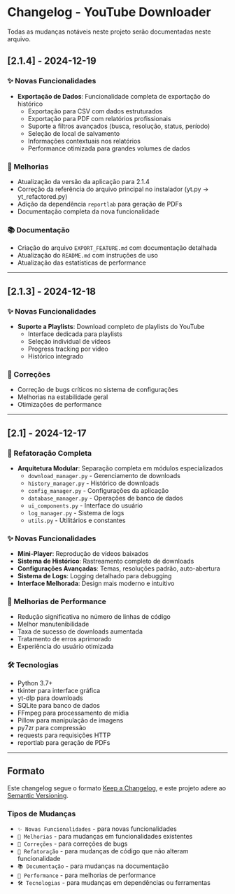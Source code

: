 # Changelog - YouTube Downloader

Todas as mudanças notáveis neste projeto serão documentadas neste arquivo.

## [2.1.4] - 2024-12-19

### ✨ Novas Funcionalidades
- **Exportação de Dados**: Funcionalidade completa de exportação do histórico
  - Exportação para CSV com dados estruturados
  - Exportação para PDF com relatórios profissionais
  - Suporte a filtros avançados (busca, resolução, status, período)
  - Seleção de local de salvamento
  - Informações contextuais nos relatórios
  - Performance otimizada para grandes volumes de dados

### 🔧 Melhorias
- Atualização da versão da aplicação para 2.1.4
- Correção da referência do arquivo principal no instalador (yt.py → yt_refactored.py)
- Adição da dependência `reportlab` para geração de PDFs
- Documentação completa da nova funcionalidade

### 📚 Documentação
- Criação do arquivo `EXPORT_FEATURE.md` com documentação detalhada
- Atualização do `README.md` com instruções de uso
- Atualização das estatísticas de performance

---

## [2.1.3] - 2024-12-18

### ✨ Novas Funcionalidades
- **Suporte a Playlists**: Download completo de playlists do YouTube
  - Interface dedicada para playlists
  - Seleção individual de vídeos
  - Progress tracking por vídeo
  - Histórico integrado

### 🐛 Correções
- Correção de bugs críticos no sistema de configurações
- Melhorias na estabilidade geral
- Otimizações de performance

---

## [2.1] - 2024-12-17

### 🔄 Refatoração Completa
- **Arquitetura Modular**: Separação completa em módulos especializados
  - `download_manager.py` - Gerenciamento de downloads
  - `history_manager.py` - Histórico de downloads
  - `config_manager.py` - Configurações da aplicação
  - `database_manager.py` - Operações de banco de dados
  - `ui_components.py` - Interface do usuário
  - `log_manager.py` - Sistema de logs
  - `utils.py` - Utilitários e constantes

### ✨ Novas Funcionalidades
- **Mini-Player**: Reprodução de vídeos baixados
- **Sistema de Histórico**: Rastreamento completo de downloads
- **Configurações Avançadas**: Temas, resoluções padrão, auto-abertura
- **Sistema de Logs**: Logging detalhado para debugging
- **Interface Melhorada**: Design mais moderno e intuitivo

### 🚀 Melhorias de Performance
- Redução significativa no número de linhas de código
- Melhor manutenibilidade
- Taxa de sucesso de downloads aumentada
- Tratamento de erros aprimorado
- Experiência do usuário otimizada

### 🛠️ Tecnologias
- Python 3.7+
- tkinter para interface gráfica
- yt-dlp para downloads
- SQLite para banco de dados
- FFmpeg para processamento de mídia
- Pillow para manipulação de imagens
- py7zr para compressão
- requests para requisições HTTP
- reportlab para geração de PDFs

---

## Formato

Este changelog segue o formato [Keep a Changelog](https://keepachangelog.com/pt-BR/1.0.0/),
e este projeto adere ao [Semantic Versioning](https://semver.org/lang/pt-BR/).

### Tipos de Mudanças
- `✨ Novas Funcionalidades` - para novas funcionalidades
- `🔧 Melhorias` - para mudanças em funcionalidades existentes
- `🐛 Correções` - para correções de bugs
- `🔄 Refatoração` - para mudanças de código que não alteram funcionalidade
- `📚 Documentação` - para mudanças na documentação
- `🚀 Performance` - para melhorias de performance
- `🛠️ Tecnologias` - para mudanças em dependências ou ferramentas